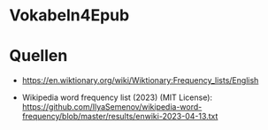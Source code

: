 # Vokabeln4Epub

# Quellen
* https://en.wiktionary.org/wiki/Wiktionary:Frequency_lists/English

* Wikipedia word frequency list (2023) (MIT License): https://github.com/IlyaSemenov/wikipedia-word-frequency/blob/master/results/enwiki-2023-04-13.txt
